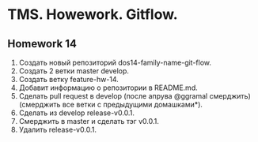 # TMS. Howework. Gitflow.
## Homework 14
1. Создать новый репозиторий dos14-family-name-git-flow.
2. Создать 2 ветки master develop.
3. Cоздать ветку feature-hw-14.
4. Добавит информацию о репозитории в README.md.
5. Сделать pull request в develop (после апрува @ggramal смерджить) (cмерджить все ветки с предыдущими домашками*).
6. Сделать из develop release-v0.0.1.
7. Cмерджить в master и сделать тэг v0.0.1.
8. Удалить release-v0.0.1.

